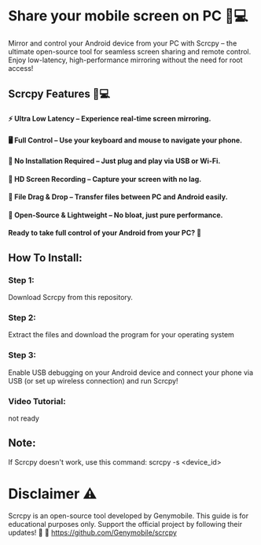 # Share your mobile screen on PC 📲💻 

Mirror and control your Android device from your PC with Scrcpy – the ultimate open-source tool for seamless screen sharing and remote control. Enjoy low-latency, high-performance mirroring without the need for root access!

## Scrcpy Features 📱💻
#### ⚡ Ultra Low Latency – Experience real-time screen mirroring.
#### 🖥️ Full Control – Use your keyboard and mouse to navigate your phone.
#### 🔌 No Installation Required – Just plug and play via USB or Wi-Fi.
#### 🎥 HD Screen Recording – Capture your screen with no lag.
#### 📂 File Drag & Drop – Transfer files between PC and Android easily.
#### 🚀 Open-Source & Lightweight – No bloat, just pure performance.
#### Ready to take full control of your Android from your PC? 🚀

## How To Install:

### Step 1:
Download Scrcpy from this repository.

### Step 2:
Extract the files and download the program for your operating system

### Step 3:
Enable USB debugging on your Android device and connect your phone via USB (or set up wireless connection) and run Scrcpy!

### Video Tutorial:
not ready

## Note: 
If Scrcpy doesn't work, use this command:
scrcpy -s <device_id>

# Disclaimer ⚠️
Scrcpy is an open-source tool developed by Genymobile. This guide is for educational purposes only. Support the official project by following their updates! 🚀
🔗 https://github.com/Genymobile/scrcpy 
